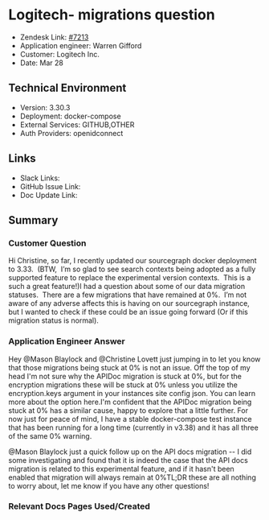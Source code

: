 
# Logitech- migrations question <!-- Ticket Title  Hint: include keywords to make it searchable -->

- Zendesk Link: [#7213](https://sourcegraph.zendesk.com/agent/tickets/7213)
- Application engineer: Warren Gifford
- Customer: Logitech Inc. <!-- Redact if this contains personally identifying information -->
- Date: Mar 28

<!-- Data populated from integration, speak to Ben Gordon or Michael Bali if not working -->
<!-- During Internal team trial, fill missing data manually (we are waiting for all data to sync) -->

## Technical Environment
- Version: 3.30.3​
- Deployment: docker-compose
- External Services: GITHUB,OTHER
- Auth Providers: openidconnect


## Links
<!-- Data for application engineer manual entry -->
- Slack Links:
- GitHub Issue Link:
- Doc Update Link:

## Summary
### Customer Question

Hi Christine, so far, I recently updated our sourcegraph docker deployment to 3.33.  (BTW,  I’m so glad to see search contexts being adopted as a fully supported feature to replace the experimental version contexts.  This is a such a great feature!)I had a question about some of our data migration statuses.  There are a few migrations that have remained at 0%.  I’m not aware of any adverse affects this is having on our sourcegraph instance, but I wanted to check if these could be an issue going forward (Or if this migration status is normal).


### Application Engineer Answer

Hey @Mason Blaylock and @Christine Lovett just jumping in to let you know that those migrations being stuck at 0% is not an issue. Off the top of my head I'm not sure why the APIDoc migration is stuck at 0%, but for the encryption migrations these will be stuck at 0% unless you utilize the encryption.keys argument in your instances site config json. You can learn more about the option here.I'm confident that the APIDoc migration being stuck at 0% has a similar cause, happy to explore that a little further. For now just for peace of mind, I have a stable docker-compose test instance that has been running for a long time (currently in v3.38) and it has all three of the same 0% warning.

@Mason Blaylock just a quick follow up on the API docs migration -- I did some investigating and found that it is indeed the case that the API docs migration is related to this experimental feature, and if it hasn't been enabled that migration will always remain at 0%TL;DR these are all nothing to worry about, let me know if you have any other questions!


### Relevant Docs Pages Used/Created

<!-- Once complete, upload a copy to https://github.com/sourcegraph/support-tools-internal/tree/main/resolved-tickets as a .md file -->
<!-- Name the file 7213.md -->
